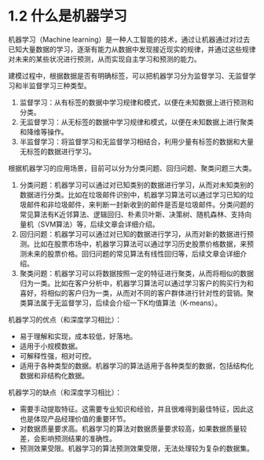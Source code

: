 # 1.2 什么是机器学习

机器学习（Machine learning）是一种人工智能的技术，通过让机器通过对过去已知大量数据的学习，逐渐有能力从数据中发现接近现实的规律，并通过这些规律对未来的某些状况进行预测，从而实现自主学习和预测的能力。

建模过程中，根据数据是否有明确标签，可以把机器学习分为监督学习、无监督学习和半监督学习三种类型。

1. 监督学习：从有标签的数据中学习规律和模式，以便在未知数据上进行预测和分类。
2. 无监督学习：从无标签的数据中学习规律和模式，以便在未知数据上进行聚类和降维等操作。
3. 半监督学习：将监督学习和无监督学习相结合，利用少量有标签的数据和大量无标签的数据进行学习。

根据机器学习的应用场景，目前可以分为分类问题、回归问题、聚类问题三大类。

1. 分类问题：机器学习可以通过对已知类别的数据进行学习，从而对未知类别的数据进行分类。比如在垃圾邮件识别中，机器学习算法可以通过学习已知的垃圾邮件和非垃圾邮件，来判断一封新收到的邮件是否是垃圾邮件。分类问题的常见算法有K近邻算法、逻辑回归、朴素贝叶斯、决策树、随机森林、支持向量机（SVM算法）等，后续文章会详细介绍。
2. 回归问题：机器学习可以通过对已知的数据进行学习，从而对新的数据进行预测。比如在股票市场中，机器学习算法可以通过学习历史股票价格数据，来预测未来的股票价格。回归问题的常见算法有线性回归等，后续文章会详细介绍。
3. 聚类问题：机器学习可以将数据按照一定的特征进行聚类，从而将相似的数据归为一类。比如在客户分析中，机器学习算法可以通过学习客户的购买行为和喜好，将相似的客户归为一类，从而对不同的客户群体进行针对性的营销。聚类算法属于无监督学习，后续会介绍一下K均值算法（K-means）。

机器学习的优点（和深度学习相比）：

- 易于理解和实现，成本较低，好落地。
- 适用于小规模数据。
- 可解释性强，相对可控。
- 适用于各种类型的数据。机器学习的算法适用于各种类型的数据，包括结构化数据和非结构化数据。

机器学习的缺点（和深度学习相比）：

- 需要手动提取特征。这需要专业知识和经验，并且很难得到最佳特征，因此这也是体现产品经理价值的重要环节。
- 对数据质量要求高。机器学习的算法对数据质量要求较高，如果数据质量较差，会影响预测结果的准确性。
- 预测效果受限。机器学习的算法预测效果受限，无法处理较为复杂的数据集。
